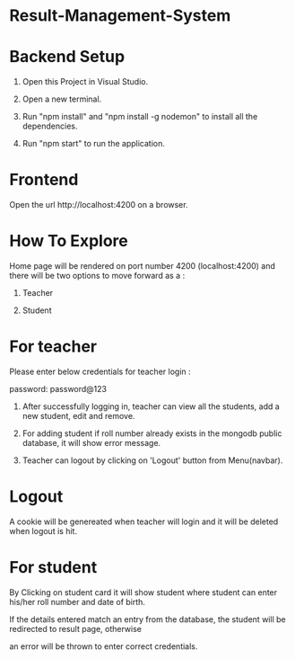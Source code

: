 # Result-Management-System
 
# Backend Setup
1. Open this Project in Visual Studio.
 
2. Open a new terminal.
 
3. Run "npm install" and "npm install -g nodemon" to install all the dependencies.
 
4. Run "npm start" to run the application.
 
# Frontend
Open the url http://localhost:4200 on a browser.
 
# How To Explore
   
   Home page will be rendered on port number 4200 (localhost:4200) and there will be two options to move forward as a : 
   
   1. Teacher
   
   2. Student  
 
# For teacher
 
  Please enter below credentials for teacher login : 
   
   password: password@123
 
 1. After successfully logging in, teacher can view all the students, add a new student, edit and remove.
 
 2. For adding student if roll number already exists in the mongodb public database, it will show error message.
 
 3. Teacher can logout by clicking on 'Logout' button from Menu(navbar).
 
 # Logout
 
   A cookie will be genereated when teacher will login and it will be deleted when logout is hit.
 
# For student
 
 By Clicking on student card it will show student where student can enter his/her roll number and date of birth.
 
 If the details entered match an entry from the database, the student will be redirected to result page, otherwise

 an error will be thrown to enter correct credentials.
